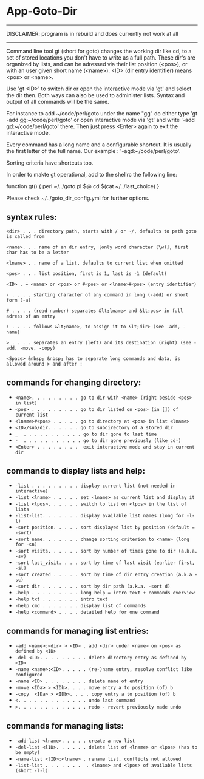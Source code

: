 
# App-Goto-Dir

- - -

DISCLAIMER: program is in rebuild and does currently not work at all

- - -

  Command line tool gt (short for goto) changes the working dir like cd,
  to a set of stored locations you don't have to write as a full path.
  These dir's are organized by lists, and can be adressed via their
  list position (&lt;pos>), or with an user given short name (&lt;name>).
  &lt;ID> (dir entry identifier) means &lt;pos> or &lt;name>.

  Use 'gt &lt;ID>' to switch dir or open the interactive mode via 'gt' and
  select the dir then. Both ways can also be used to administer lists.
  Syntax and output of all commands will be the same.

  For instance to add \~/code/perl/goto under the name "gg" do either type
  'gt -add gg:\~/code/perl/goto' or open interactive mode via 'gt'
  and write '-add gd:\~/code/perl/goto' there. Then just press &lt;Enter>
  again to exit the interactive mode.

  Every command has a long name and a configurable shortcut.
  It is usually the first letter of the full name.
  Our example : '-agd:\~/code/perl/goto'.

  Sorting criteria have shortcuts too.

  In order to makte gt operational, add to the shellrc the following line:

  function gt() { perl ~/../goto.pl \$@ cd $\(cat ~/../last_choice) }

  Please check ~/../goto_dir_config.yml for further options.


## syntax rules:
`<dir> . . . directory path, starts with / or ~/, defaults to path goto is called from`

`<name>. . . name of an dir entry, [only word character (\w)], first char has to be a letter`

`<lname> . . name of a list, defaults to current list when omitted`

`<pos> . . . list position, first is 1, last is -1 (default)`

`<ID> . = <name> or <pos> or #<pos> or <lname>#<pos> (entry identifier)`

`- . . . . starting character of any command in long (-add) or short form (-a)`

`# . . . . (read number) separates &lt;lname> and &lt;pos> in full adress of an entry`

`: . . . . follows &lt;name>, to assign it to &lt;dir> (see -add, -name)`

`> . . . . separates an entry (left) and its destination (right) (see -add, -move, -copy)`

`<Space> &nbsp; &nbsp; has to separate long commands and data, is allowed around > and after :`


## commands for changing directory:
- `<name>. . . . . . . . . go to dir with <name> (right beside <pos> in list)`
- `<pos> . . . . . . . . . go to dir listed on <pos> (in []) of current list`
- `<lname>#<pos> . . . . . go to directory at <pos> in list <lname>`
- `<ID>/sub/dir. . . . . . go to subdirectory of a stored dir`
- `_  . . . . . . . . . . . go to dir gone to last time`
- `-  . . . . . . . . . . . go to dir gone previously (like cd-)`
- `<Enter> . . . . . . . .  exit interactive mode and stay in current dir`

## commands to display lists and help:

- `-list . . . . . . . . . display current list (not needed in interactive)`
- `-list <lname> . . . . . set <lname> as current list and display it`
- `-list <lpos>. . . . . . switch to list on <lpos> in the list of lists`
- `-list-list. . . . . . . display available list names (long for -l-l)`
- `-sort position. . . . . sort displayed list by position (default = -sort)`
- `-sort name. . . . . . . change sorting criterion to <name> (long for -sn)`
- `-sort visits. . . . . . sort by number of times gone to dir (a.k.a. -sv)`
- `-sort last_visit. . . . sort by time of last visit (earlier first, -sl)`
- `-sort created . . . . . sort by time of dir entry creation (a.k.a -sc)`
- `-sort dir . . . . . . . sort by dir path (a.k.a. -sort d)`
- `-help . . . . . . . . . long help = intro text + commands overview`
- `-help txt . . . . . . . intro text`
- `-help cmd . . . . . . . display list of commands`
- `-help <command> . . . . detailed help for one command`

## commands for managing list entries:

- `-add <name>:<dir> > <ID> . add <dir> under <name> on <pos> as defined by <ID>`
- `-del <ID>. . . . . . . . . delete directory entry as defined by <ID>`
- `-name <name>:<ID>. . . . . (re-)name entry, resolve conflict like configured`
- `-name <ID> . . . . . . . . delete name of entry`
- `-move <IDa> > <IDb>. . . . move entry a to position (of) b`
- `-copy  <IDa> > <IDb>. . . . copy entry a to position (of) b`
- `<. . . . . . . . . . . . . undo last command`
- `>. . . . . . . . . . . . . redo - revert previously made undo`

## commands for managing lists:

- `-add-list <lname>. . . . . create a new list`
- `-del-list <lID>. . . . . . delete list of <lname> or <lpos> (has to be empty)`
- `-name-list <lID>:<lname> . rename list, conflicts not allowed`
- `-list-list . . . . . . .  . <lname> and <lpos> of available lists (short -l-l)`


